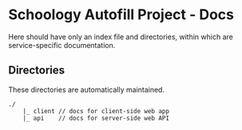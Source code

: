 # Schoology Autofill Project - Docs

Here should have only an index file and directories, within which are service-specific documentation.

## Directories

These directories are automatically maintained.

    ./
        |_ client // docs for client-side web app
        |_ api    // docs for server-side web API

